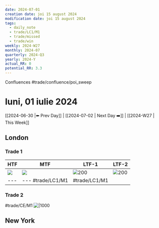 ```yaml
---
date: 2024-07-01
creation date: joi 15 august 2024
modification date: joi 15 august 2024
tags:
  - daily_note
  - trade/LC1/M1
  - trade/missed
  - trade/win
weekly: 2024-W27
monthly: 2024-07
quarterly: 2024-Q3
yearly: 2024-Y
actual_RR: 0
potential_RR: 3.3
---
```



Confluences
#trade/confluence/poi_sweep

# luni, 01 iulie 2024

 [[2024-06-30 |⬅️ Prev Day]] | [[2024-07-02 | Next Day ➡️]] | [[2024-W27 | This Week]]

## London
### Trade 1
|   HTF  |MTF|LTF-1|LTF-2
| --- | --- |--- | --- |
|  ![](https://s3.tradingview.com/snapshots/h/hD50xEwg.png) |  ![](https://s3.tradingview.com/snapshots/m/M1qgLNWU.png)   | ![200](https://s3.tradingview.com/snapshots/a/apQvy8L8.png) | ![200](https://s3.tradingview.com/snapshots/b/BlRs4nia.png) |
| --- | --- #trade/LC1/M1  | #trade/LC1/M1 |



### Trade 2
#trade/CE/M1
![|1000](https://s3.tradingview.com/snapshots/i/i4k6ERvz.png)


## New York